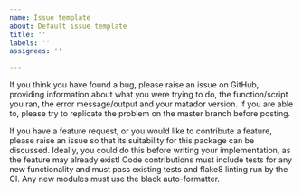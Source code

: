 ```yaml
---
name: Issue template
about: Default issue template
title: ''
labels: ''
assignees: ''

---
```


If you think you have found a bug, please raise an issue on GitHub, providing information about what you were trying to do, the function/script you ran, the error message/output and your matador version. If you are able to, please try to replicate the problem on the master branch before posting.

If you have a feature request, or you would like to contribute a feature, please raise an issue so that its suitability for this package can be discussed. Ideally, you could do this before writing your implementation, as the feature may already exist! Code contributions must include tests for any new functionality and must pass existing tests and flake8 linting run by the CI. Any new modules must use the black auto-formatter.
